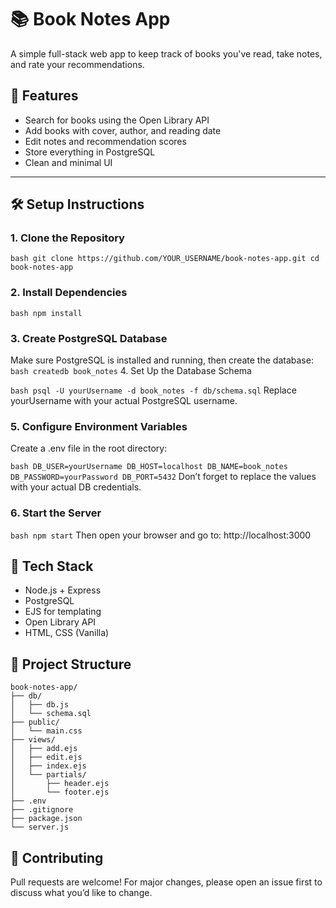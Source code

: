 # 📚 Book Notes App

A simple full-stack web app to keep track of books you've read, take notes, and rate your recommendations.

## 🚀 Features

- Search for books using the Open Library API
- Add books with cover, author, and reading date
- Edit notes and recommendation scores
- Store everything in PostgreSQL
- Clean and minimal UI

---

## 🛠️ Setup Instructions

### 1. Clone the Repository

```bash git clone https://github.com/YOUR_USERNAME/book-notes-app.git cd book-notes-app```

### 2. Install Dependencies

```bash npm install```
### 3. Create PostgreSQL Database
Make sure PostgreSQL is installed and running, then create the database:
```bash createdb book_notes```
4. Set Up the Database Schema

```bash psql -U yourUsername -d book_notes -f db/schema.sql```
Replace yourUsername with your actual PostgreSQL username.

### 5. Configure Environment Variables
Create a .env file in the root directory:

```bash DB_USER=yourUsername DB_HOST=localhost DB_NAME=book_notes DB_PASSWORD=yourPassword DB_PORT=5432```
Don’t forget to replace the values with your actual DB credentials.

### 6. Start the Server
```bash npm start```
Then open your browser and go to:
http://localhost:3000

## 🧠 Tech Stack
- Node.js + Express
- PostgreSQL
- EJS for templating
- Open Library API
- HTML, CSS (Vanilla)

## 📁 Project Structure
```pgsql
book-notes-app/
├── db/
│   ├── db.js
│   └── schema.sql
├── public/
│   └── main.css
├── views/
│   ├── add.ejs
│   ├── edit.ejs
│   ├── index.ejs
│   └── partials/
│       ├── header.ejs
│       └── footer.ejs
├── .env
├── .gitignore
├── package.json
└── server.js
```
## 🤝 Contributing
Pull requests are welcome! For major changes, please open an issue first to discuss what you’d like to change.


